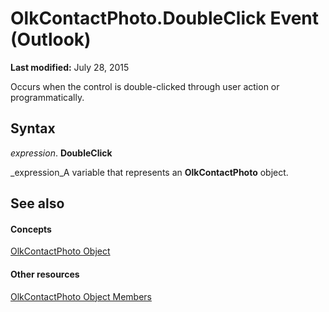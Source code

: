 
# OlkContactPhoto.DoubleClick Event (Outlook)

 **Last modified:** July 28, 2015

Occurs when the control is double-clicked through user action or programmatically.

## Syntax

 _expression_. **DoubleClick**

 _expression_A variable that represents an  **OlkContactPhoto** object.


## See also


#### Concepts


 [OlkContactPhoto Object](eea9a5d0-c208-dbf9-39e1-93614fb98d1e.md)
#### Other resources


 [OlkContactPhoto Object Members](0da5300a-5079-c330-9b0b-1316ad11772a.md)
